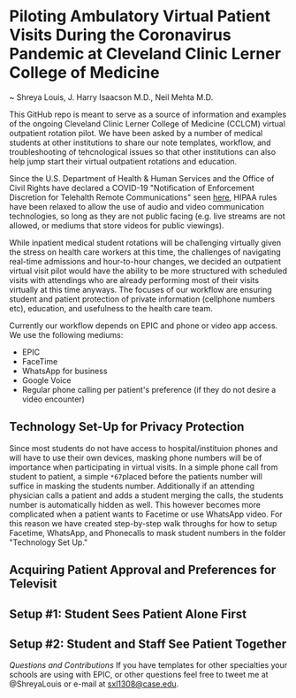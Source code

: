 # Piloting Ambulatory Virtual Patient Visits During the Coronavirus Pandemic at Cleveland Clinic Lerner College of Medicine
~ Shreya Louis, J. Harry Isaacson M.D., Neil Mehta M.D. 

This GitHub repo is meant to serve as a source of information and examples of the ongoing Cleveland Clinic Lerner College of Medicine (CCLCM) virtual outpatient rotation pilot. We have been asked by a number of medical students at other institutions to share our note templates, workflow, and troubleshooting of tehcnological issues so that other institutions can also help jump start their virtual outpatient rotations and education. 

Since the U.S. Department of Health & Human Services and the Office of Civil Rights have declared a COVID-19 "Notification of Enforcement Discretion for Telehalth Remote Communications" seen [here](https://www.hhs.gov/hipaa/for-professionals/special-topics/emergency-preparedness/notification-enforcement-discretion-telehealth/index.html), HIPAA rules have been relaxed to allow the use of audio and video communication technologies, so long as they are not public facing (e.g. live streams are not allowed, or mediums that store videos for public viewings). 

While inpatient medical student rotations will be challenging virtually given the stress on health care workers at this time, the challenges of navigating real-time admissions and hour-to-hour changes, we decided an outpatient virtual visit pilot would have the ability to be more structured with scheduled visits with attendings who are already performing most of their visits virtually at this time anyways. The focuses of our workflow are ensuring student and patient protection of private information (cellphone numbers etc), education, and usefulness to the health care team. 

Currently our workflow depends on EPIC and phone or video app access. We use the following mediums: 
* EPIC
* FaceTime
* WhatsApp for business
* Google Voice
* Regular phone calling per patient's preference (if they do not desire a video encounter)

## Technology Set-Up for Privacy Protection
Since most students do not have access to hospital/instituion phones and will have to use their own devices, masking phone numbers will be of importance when participating in virtual visits. In a simple phone call from student to patient, a simple `*67`placed before the patients number will suffice in masking the students number. Additionally if an attending physician calls a patient and adds a student merging the calls, the students number is automatically hidden as well. 
This however becomes more complicated when a patient wants to Facetime or use WhatsApp video. For this reason we have created step-by-step walk throughs for how to setup Facetime, WhatsApp, and Phonecalls to mask student numbers in the folder "Technology Set Up." 

## Acquiring Patient Approval and Preferences for Televisit

## Setup #1: Student Sees Patient Alone First

## Setup #2: Student and Staff See Patient Together

*Questions and Contributions*
If you have templates for other specialties your schools are using with EPIC, or other questions feel free to tweet me at @ShreyaLouis or e-mail at sxl1308@case.edu. 

